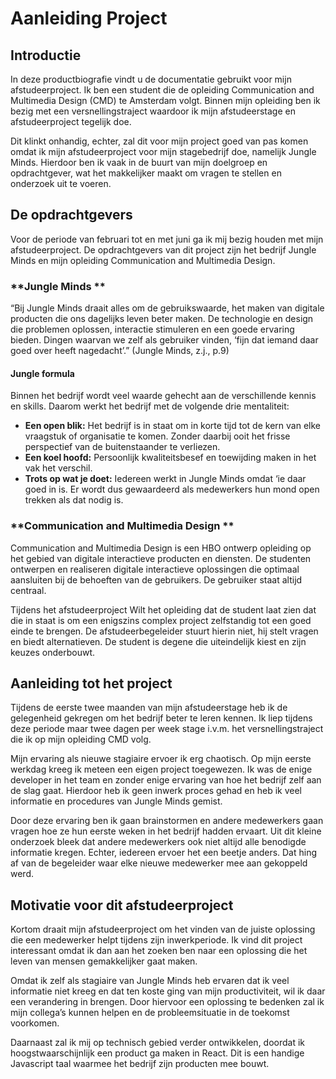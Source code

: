 # Aanleiding Project

## Introductie

In deze productbiografie vindt u de documentatie gebruikt voor mijn afstudeerproject. Ik ben een student die de opleiding Communication and Multimedia Design \(CMD\) te Amsterdam volgt. Binnen mijn opleiding ben ik bezig met een versnellingstraject waardoor ik mijn afstudeerstage en afstudeerproject tegelijk doe. 

Dit klinkt onhandig, echter, zal dit voor mijn project goed van pas komen omdat ik mijn afstudeerproject voor mijn stagebedrijf doe, namelijk Jungle Minds. Hierdoor ben ik vaak in de buurt van mijn doelgroep en opdrachtgever, wat het makkelijker maakt om vragen te stellen en onderzoek uit te voeren. 

## De opdrachtgevers

Voor de periode van februari tot en met juni ga ik mij bezig houden met mijn afstudeerproject. De opdrachtgevers van dit project zijn het bedrijf Jungle Minds en mijn opleiding Communication and Multimedia Design.

### **Jungle Minds **

“Bij Jungle Minds draait alles om de gebruikswaarde, het maken van digitale producten die ons dagelijks leven beter maken. De technologie en design die problemen oplossen, interactie stimuleren en een goede ervaring bieden. Dingen waarvan we zelf als gebruiker vinden, ‘fijn dat iemand daar goed over heeft nagedacht’.” \(Jungle Minds, z.j., p.9\)

#### Jungle formula 

Binnen het bedrijf wordt veel waarde gehecht aan de verschillende kennis en skills. Daarom werkt het bedrijf met de volgende drie mentaliteit: 

* **Een open blik:** Het bedrijf is in staat om in korte tijd tot de kern van elke vraagstuk of organisatie te komen. Zonder daarbij ooit het frisse perspectief van de buitenstaander te verliezen. 
* **Een koel hoofd:** Persoonlijk kwaliteitsbesef en toewijding maken in het vak het verschil. 
* **Trots op wat je doet:** Iedereen werkt in Jungle Minds omdat ‘ie daar goed in is. Er wordt dus gewaardeerd als medewerkers hun mond open trekken als dat nodig is. 

### **Communication and Multimedia Design **

Communication and Multimedia Design is een HBO ontwerp opleiding op het gebied van digitale interactieve producten en diensten. De studenten ontwerpen en realiseren digitale interactieve oplossingen die optimaal aansluiten bij de behoeften van de gebruikers. De gebruiker staat altijd centraal. 

Tijdens het afstudeerproject Wilt het opleiding dat de student laat zien dat die in staat is om een enigszins complex project zelfstandig tot een goed einde te brengen. De afstudeerbegeleider stuurt hierin niet, hij stelt vragen en biedt alternatieven. De student is degene die uiteindelijk kiest en zijn keuzes onderbouwt. 

## Aanleiding tot het project

Tijdens de eerste twee maanden van mijn afstudeerstage heb ik de gelegenheid gekregen om het bedrijf beter te leren kennen. Ik liep tijdens deze periode maar twee dagen per week stage i.v.m. het versnellingstraject die ik op mijn opleiding CMD volg. 

Mijn ervaring als nieuwe stagiaire ervoer ik erg chaotisch. Op mijn eerste werkdag kreeg ik meteen een eigen project toegewezen. Ik was de enige developer in het team en zonder enige ervaring van hoe het bedrijf zelf aan de slag gaat. Hierdoor heb ik geen inwerk proces gehad en heb ik veel informatie en procedures van Jungle Minds gemist. 

Door deze ervaring ben ik gaan brainstormen en andere medewerkers gaan vragen hoe ze hun eerste weken in het bedrijf hadden ervaart. Uit dit kleine onderzoek bleek dat andere medewerkers ook niet altijd alle benodigde informatie kregen. Echter, iedereen ervoer het een beetje anders. Dat hing af van de begeleider waar elke nieuwe medewerker mee aan gekoppeld werd. 

## Motivatie voor dit afstudeerproject

Kortom draait mijn afstudeerproject om het vinden van de juiste oplossing die een medewerker helpt tijdens zijn inwerkperiode. Ik vind dit project interessant omdat ik dan aan het zoeken ben naar een oplossing die het leven van mensen gemakkelijker gaat maken. 

Omdat ik zelf als stagiaire van Jungle Minds heb ervaren dat ik veel informatie niet kreeg en dat ten koste ging van mijn productiviteit, wil ik daar een verandering in brengen. Door hiervoor een oplossing te bedenken zal ik mijn collega’s kunnen helpen en de probleemsituatie in de toekomst voorkomen. 

Daarnaast zal ik mij op technisch gebied verder ontwikkelen, doordat ik hoogstwaarschijnlijk een product ga maken in React. Dit is een handige Javascript taal waarmee het bedrijf zijn producten mee bouwt.


